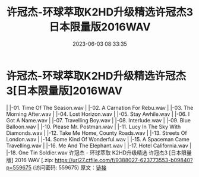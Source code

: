 ﻿---
title: 许冠杰-环球萃取K2HD升级精选许冠杰3日本限量版2016WAV
date: 2023-06-03 08:33:35
categories: WAV车载音乐、镜像
tags: 华语中文
---
# 许冠杰-环球萃取K2HD升级精选许冠杰3[日本限量版]2016WAV

| |-01. Time Of The Season.wav
| |-02. A Carnation For Rebu.wav
| |-03. The Morning After.wav
| |-04. Lost Horizon.wav
| |-05. Stay Awhile.wav
| |-06. I Got A Name.wav
| |-07. Travelling Boy.wav
| |-08. Interlude.wav
| |-09. Blue Balloon.wav
| |-10. Please Mr. Postman.wav
| |-11. Lucy In The Sky With Diamonds.wav
| |-12. Take Me Home, County Roads.wav
| |-13. Streets Of London.wav
| |-14. Some Kind Of Wonderful.wav
| |-15. A Spaceman Came Travelling.wav
| |-16. Me And The Elephant.wav
| |-17. Hotel California.wav
| |-18. One Tin Soldier.wav
许冠杰 - 环球萃取 K2HD升级精选 许冠杰3 [日本限量版] 2016 WAV [.zip: https://url27.ctfile.com/f/9388027-623773553-b09840?p=559675
(访问密码: 559675)
原文：[链接](https://blog.sina.com.cn/s/blog_1647c7e7601031261.html)